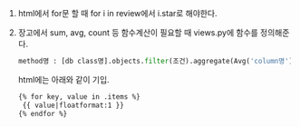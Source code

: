 1. html에서 for문 할 때
for i in review에서
i.star로 해야한다.


2. 장고에서 sum, avg, count 등 함수계산이 필요할 때
   views.py에 함수를 정의해준다. 
   ```python
   method명 : [db class명].objects.filter(조건).aggregate(Avg('column명'))
   ```
   html에는 아래와 같이 기입.
   ```html
   {% for key, value in .items %}
    {{ value|floatformat:1 }}
   {% endfor %}
   ```
